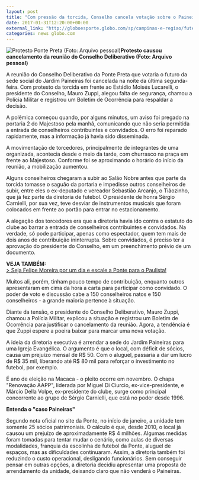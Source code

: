 ```yaml
---
layout: post
title: "Com pressão da torcida, Conselho cancela votação sobre o Paineiras"
date: 2017-01-31T12:20:00+00:00
external_link: "http://globoesporte.globo.com/sp/campinas-e-regiao/futebol/times/ponte-preta/noticia/2017/01/com-pressao-da-torcida-conselho-cancela-votacao-sobre-o-paineiras.html"
categories: news globo.com
---
```

 ![Protesto Ponte Preta (Foto: Arquivo pessoal)](http://s2.glbimg.com/JUUv9NtrIFY9vMnLP9WB6JIyYXM=/0x148:430x718/300x397/s.glbimg.com/es/ge/f/original/2017/01/31/foto.ponte.jpg "Protesto Ponte Preta (Foto: Arquivo pessoal)")**Protesto causou cancelamento da reunião do&nbsp;Conselho Deliberativo (Foto: Arquivo pessoal)**

A reunião do Conselho Deliberativo da Ponte Preta que votaria o futuro da sede social do Jardim Paineiras foi cancelada na noite da última segunda-feira. Com protesto da torcida em frente ao Estádio Moisés Lucarelli, o presidente do Conselho, Mauro Zuppi, alegou falta de segurança, chamou a Polícia Militar e registrou um Boletim de Ocorrência para respaldar a decisão.&nbsp;

A polêmica começou quando, por alguns minutos, um aviso foi pregado na portaria 2 do Majestoso pela manhã, comunicando que não seria permitida a entrada de conselheiros contribuintes e convidados. O erro foi reparado rapidamente, mas a informação já havia sido disseminada.&nbsp;

A movimentação de torcedores, principalmente de integrantes de uma organizada, acontecia desde o meio da tarde, com churrasco na praça em frente ao Majestoso. Conforme foi se aproximando o horário do início da reunião, a mobilização aumentou.

Alguns conselheiros chegaram a subir ao Salão Nobre antes que parte da torcida tomasse o saguão da portaria e impedisse outros conselheiros de subir, entre eles o ex-deputado e vereador Sebastião Arcanjo, o Tiãozinho, que já fez parte da diretoria de futebol. O presidente de honra Sérgio Carnielli, por sua vez, teve desviar de instrumentos musicais que foram colocados em frente ao portão para entrar no estacionamento.&nbsp;

A alegação dos torcedores era que a diretoria havia ido contra o estatuto do clube ao barrar a entrada de conselheiros contribuintes e convidados. Na verdade, só pode participar, apenas como espectador, quem tem mais de dois anos de contribuição ininterrupta. Sobre convidados, é preciso ter a aprovação do presidente do Conselho, em um preenchimento prévio de um documento.&nbsp;

**VEJA TAMBÉM:**  
[\> Seja Felipe Moreira por um dia e escale a Ponte para o Paulista!](http://app.globoesporte.globo.com/sp/campinas-e-regiao/futebol/times/ponte-preta/seja-felipe-moreira-por-um-dia-e-escale-a-ponte-pr/)

Muitos ali, porém, tinham pouco tempo de contribuição, enquanto outros apresentaram em cima da hora a carta para participar como convidado. O poder de voto e discussão cabe a 150 conselheiros natos e 150 conselheiros - a grande maioria pertence à situação.&nbsp;

Diante da tensão, o presidente do Conselho Deliberativo, Mauro Zuppi, chamou a Polícia Militar, explicou a situação e registrou um Boletim de Ocorrência para justificar o cancelamento da reunião. Agora, a tendência é que Zuppi espere a poeira baixar para marcar uma nova votação.

A ideia da diretoria executiva é arrendar a sede do Jardim Paineiras para uma Igreja Evangélica. O argumento é que o local, com déficit de sócios, causa um prejuízo mensal de R$ 50. Com o aluguel, passaria a dar um lucro de R$ 35 mil, liberando até R$ 80 mil para reforçar o investimento no futebol, por exemplo.&nbsp;

É ano de eleição na Macaca - o pleito ocorre em novembro. O chapa "Renovação AAPP", liderada por Miguel Di Ciurcio, ex-vice-presidente, e Márcio Della Volpe, ex-presidente do clube, surge como principal concorrente ao grupo de Sérgio Carnielli, que está no poder desde 1996.&nbsp;

**Entenda o "caso Paineiras"&nbsp;**

Segundo nota oficial no site da Ponte, no início de janeiro, a unidade tem somente 25 sócios patrimoniais. O cálculo é que, desde 2010, o local já causou um prejuízo de aproximadamente R$ 4 milhões. Algumas medidas foram tomadas para tentar mudar o cenário, como aulas de diversas modalidades, franquia da escolinha de futebol da Ponte, aluguel de espaços, mas as dificuldades continuaram. Assim, a diretoria também foi reduzindo o custo operacional, desligando funcionários. Sem conseguir pensar em outras opções, a diretoria decidiu apresentar uma proposta de arrendamento da unidade, deixando claro que não venderá o Paineiras.

